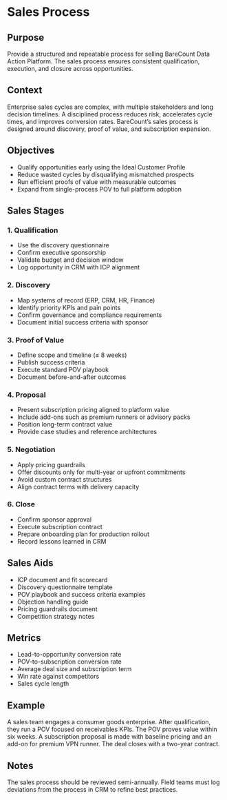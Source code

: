 # Sales Process

## Purpose
Provide a structured and repeatable process for selling BareCount Data Action Platform. The sales process ensures consistent qualification, execution, and closure across opportunities.

## Context
Enterprise sales cycles are complex, with multiple stakeholders and long decision timelines. A disciplined process reduces risk, accelerates cycle times, and improves conversion rates. BareCount’s sales process is designed around discovery, proof of value, and subscription expansion.

## Objectives
- Qualify opportunities early using the Ideal Customer Profile
- Reduce wasted cycles by disqualifying mismatched prospects
- Run efficient proofs of value with measurable outcomes
- Expand from single-process POV to full platform adoption

## Sales Stages

### 1. Qualification
- Use the discovery questionnaire
- Confirm executive sponsorship
- Validate budget and decision window
- Log opportunity in CRM with ICP alignment

### 2. Discovery
- Map systems of record (ERP, CRM, HR, Finance)
- Identify priority KPIs and pain points
- Confirm governance and compliance requirements
- Document initial success criteria with sponsor

### 3. Proof of Value
- Define scope and timeline (≤ 8 weeks)
- Publish success criteria
- Execute standard POV playbook
- Document before-and-after outcomes

### 4. Proposal
- Present subscription pricing aligned to platform value
- Include add-ons such as premium runners or advisory packs
- Position long-term contract value
- Provide case studies and reference architectures

### 5. Negotiation
- Apply pricing guardrails
- Offer discounts only for multi-year or upfront commitments
- Avoid custom contract structures
- Align contract terms with delivery capacity

### 6. Close
- Confirm sponsor approval
- Execute subscription contract
- Prepare onboarding plan for production rollout
- Record lessons learned in CRM

## Sales Aids
- ICP document and fit scorecard
- Discovery questionnaire template
- POV playbook and success criteria examples
- Objection handling guide
- Pricing guardrails document
- Competition strategy notes

## Metrics
- Lead-to-opportunity conversion rate
- POV-to-subscription conversion rate
- Average deal size and subscription term
- Win rate against competitors
- Sales cycle length

## Example
A sales team engages a consumer goods enterprise. After qualification, they run a POV focused on receivables KPIs. The POV proves value within six weeks. A subscription proposal is made with baseline pricing and an add-on for premium VPN runner. The deal closes with a two-year contract.

## Notes
The sales process should be reviewed semi-annually. Field teams must log deviations from the process in CRM to refine best practices.
